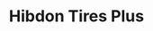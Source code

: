 ---
title: "Hibdon Tires Plus"
url: /tulsa/hibdon-tires-plus-south-olympia-avenue-west/
shop: car repair
---
